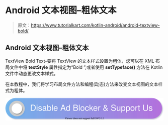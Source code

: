 # Android 文本视图–粗体文本

> 原文：<https://www.tutorialkart.com/kotlin-android/android-textview-bold/>

## Android 文本视图–粗体文本

TextView Bold Text–要将 TextView 的文本样式设置为粗体，您可以在 XML 布局文件中将 **textStyle** 属性指定为“Bold ”,或者使用 **setTypeface()** 方法在 Kotlin 文件中动态更改文本样式。

在本教程中，我们将学习布局文件方法和编程(动态)方法来改变文本视图的文本样式为粗体。

[![](img/925da31b32d6bc3827932f6c8afb11bb.png)](https://www.tutorialkart.com/)